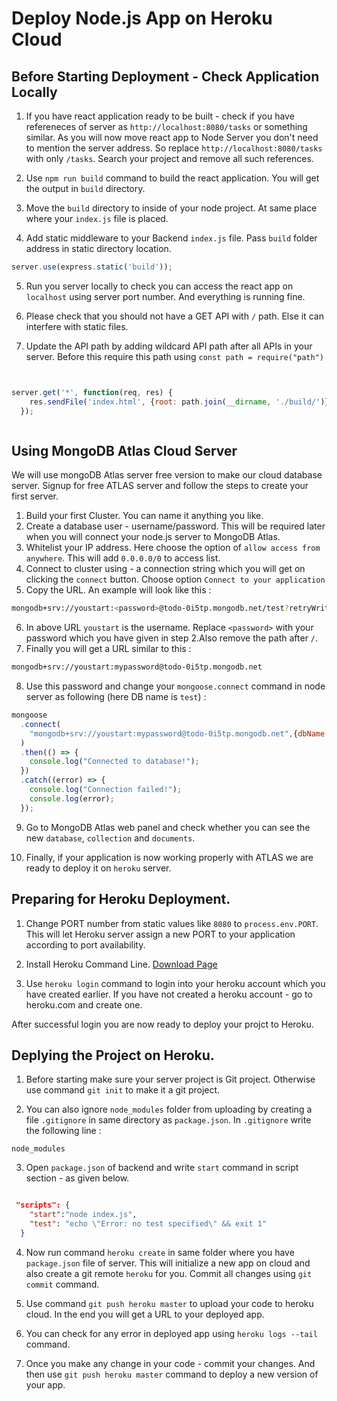 # Deploy Node.js App on Heroku Cloud


## Before Starting Deployment - Check Application Locally


1. If you have react application ready to be built - check if you have refereneces of server as `http://localhost:8080/tasks` or something similar. As you will now move react app to Node Server you don't need to mention the server address. So replace `http://localhost:8080/tasks` with only `/tasks`. Search your project and remove all such references.

2. Use `npm run build` command to build the react application. You will get the output in `build` directory.

3. Move the `build` directory to inside of your node project. At same place where your `index.js` file is placed.

4. Add static middleware to your Backend `index.js` file. Pass `build` folder address in static directory location.

```js
server.use(express.static('build'));
```
5. Run you server locally to check you can access the react app on `localhost` using server port number. And everything is running fine.

6. Please check that you should not have a GET API with `/` path. Else it can interfere with static files.

7. Update the API path by adding wildcard API path after all APIs in your server. Before this require this path using `const path = require("path")`

```js


server.get('*', function(req, res) {
    res.sendFile('index.html', {root: path.join(__dirname, './build/')});
  });



```


## Using MongoDB Atlas Cloud Server

We will use mongoDB Atlas server free version to make our cloud database server. Signup for free ATLAS server and follow the steps to create your first server.

1. Build your first Cluster. You can name it anything you like.
2. Create a database user - username/password. This will be required later when you will connect your node.js server to MongoDB Atlas.
3. Whitelist your IP address. Here choose the option of `allow access from anywhere`. This  will add `0.0.0.0/0` to access list.
4. Connect to cluster using - a connection string which you will get on clicking the `connect` button. Choose option `Connect to your application`
5. Copy the URL. An example will look like this :

```bash
mongodb+srv://youstart:<password>@todo-0i5tp.mongodb.net/test?retryWrites=true&w=majority
```
6. In above URL `youstart` is the username. Replace `<password>` with your password which you have given in step 2.Also remove the path after `/`.
7. Finally you will get a URL similar to this :

```bash
mongodb+srv://youstart:mypassword@todo-0i5tp.mongodb.net
```
8. Use this password and change your `mongoose.connect` command in node server as following (here DB name is `test`) :

```js
mongoose
  .connect(
    "mongodb+srv://youstart:mypassword@todo-0i5tp.mongodb.net",{dbName:'test'} // Change test to name of your DB
  )
  .then(() => {
    console.log("Connected to database!");
  })
  .catch((error) => {
    console.log("Connection failed!");
    console.log(error);
  });

```  

9. Go to MongoDB Atlas web panel and check whether you can see the new `database`, `collection` and `documents`.

10. Finally, if your application is now working properly with ATLAS we are ready to deploy it on `heroku` server.




## Preparing for Heroku Deployment.

1. Change PORT number from static values like `8080` to `process.env.PORT`. This will let Heroku server assign a new PORT to your application according to port availability.

2. Install Heroku Command Line. [Download Page](https://devcenter.heroku.com/articles/getting-started-with-nodejs#set-up)

3. Use `heroku login` command to login into your heroku account which you have created earlier. If you have not created a heroku account - go to heroku.com and create one.

After successful login you are now ready to deploy your projct to Heroku.


## Deplying the Project on Heroku.

1. Before starting make sure your server project is Git project. Otherwise use command `git init` to make it a git project.

2. You can also ignore `node_modules` folder from uploading by creating a file `.gitignore` in same directory as `package.json`. In `.gitignore` write the following line :

```
node_modules

```

3. Open `package.json` of backend and write `start` command in script section - as given below.

```json

 "scripts": {
    "start":"node index.js",
    "test": "echo \"Error: no test specified\" && exit 1"
  }

```

4. Now run command `heroku create` in same folder where you have `package.json` file of server. This will initialize a new app on cloud and also create a git remote `heroku` for you. Commit all changes using `git commit` command.

5. Use command `git push heroku master` to upload your code to heroku cloud. In the end you will get a URL to your deployed app.
6. You can check for any error in deployed app using `heroku logs --tail` command.
7. Once you make any change in your code - commit your changes. And then use `git push heroku master` command to deploy a new version of your app.



